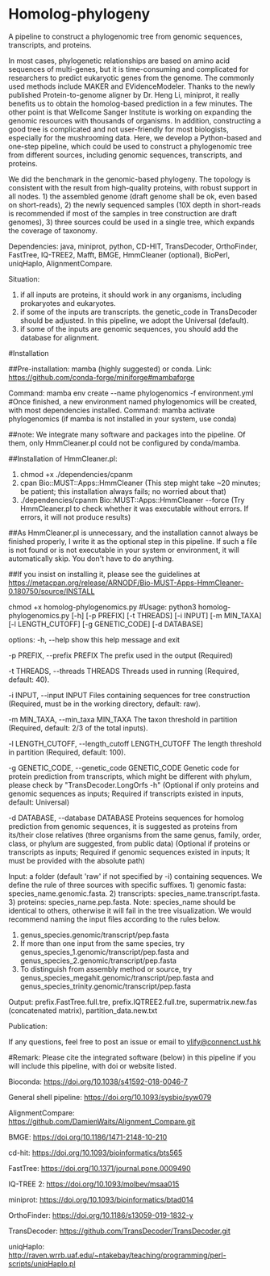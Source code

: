 # Homolog-phylogeny
A pipeline to construct a phylogenomic tree from genomic sequences, transcripts, and proteins.

In most cases, phylogenetic relationships are based on amino acid sequences of multi-genes, but it is time-consuming and complicated for researchers to predict eukaryotic genes from the genome. The commonly used methods include MAKER and EVidenceModeler. Thanks to the newly published Protein-to-genome aligner by Dr. Heng Li, miniprot, it really benefits us to obtain the homolog-based prediction in a few minutes. The other point is that Wellcome Sanger Institute is working on expanding the genomic resources with thousands of organisms. In addition, constructing a good tree is complicated and not user-friendly for most biologists, especially for the mushrooming data. Here, we develop a Python-based and one-step pipeline, which could be used to construct a phylogenomic tree from different sources, including genomic sequences, transcripts, and proteins.

We did the benchmark in the genomic-based phylogeny. The topology is consistent with the result from high-quality proteins, with robust support in all nodes. 1) the assembled genome (draft genome shall be ok, even based on short-reads), 2) the newly sequenced samples (10X depth in short-reads is recommended if most of the samples in tree construction are draft genomes), 3) three sources could be used in a single tree, which expands the coverage of taxonomy.

Dependencies: java, miniprot, python, CD-HIT, TransDecoder, OrthoFinder, FastTree, IQ-TREE2, Mafft, BMGE, HmmCleaner (optional), BioPerl, uniqHaplo, AlignmentCompare.


Situation: 
1) if all inputs are proteins, it should work in any organisms, including prokaryotes and eukaryotes.
2) if some of the inputs are transcripts. the genetic_code in TransDecoder should be adjusted. In this pipeline, we adopt the Universal (default).
3) if some of the inputs are genomic sequences, you should add the database for alignment.
          

#Installation

##Pre-installation: mamba (highly suggested) or conda. Link: https://github.com/conda-forge/miniforge#mambaforge 

Command: mamba env create --name phylogenomics -f environment.yml  #Once finished, a new environment named phylogenomics will be created, with most dependencies installed. 
Command: mamba activate phylogenomics (if mamba is not installed in your system, use conda)

##note: We integrate many software and packages into the pipeline. Of them, only HmmCleaner.pl could not be configured by conda/mamba. 

##Installation of HmmCleaner.pl: 
1) chmod +x ./dependencies/cpanm 
2) cpan Bio::MUST::Apps::HmmCleaner (This step might take ~20 minutes; be patient; this installation always fails; no worried about that)
3) ./dependencies/cpanm Bio::MUST::Apps::HmmCleaner --force (Try HmmCleaner.pl to check whether it was executable without errors. If errors, it will not produce results)

##As HmmCleaner.pl is unnecessary, and the installation cannot always be finished properly, I write it as the optional step in this pipeline. If such a file is not found or is not executable in your system or environment, it will automatically skip. You don't have to do anything. 

##If you insist on installing it, please see the guidelines at https://metacpan.org/release/ARNODF/Bio-MUST-Apps-HmmCleaner-0.180750/source/INSTALL

chmod +x homolog-phylogenomics.py
#Usage: python3 homolog-phylogenomics.py [-h] [-p PREFIX] [-t THREADS] [-i INPUT] [-m MIN_TAXA] [-l LENGTH_CUTOFF] [-g GENETIC_CODE] [-d DATABASE]

options:
  -h, --help            show this help message and exit
  
  -p PREFIX, --prefix PREFIX
                        The prefix used in the output (Required)
  
  -t THREADS, --threads THREADS
                        Threads used in running (Required, default: 40).
 
  -i INPUT, --input INPUT
                        Files containing sequences for tree construction (Required, must be in the working directory, default: raw).
  
  -m MIN_TAXA, --min_taxa MIN_TAXA
                        The taxon threshold in partition (Required, default: 2/3 of the total inputs).
 
  -l LENGTH_CUTOFF, --length_cutoff LENGTH_CUTOFF
                        The length threshold in partition (Required, default: 100).
 
  -g GENETIC_CODE, --genetic_code GENETIC_CODE
                        Genetic code for protein prediction from transcripts, which might be different with phylum, please check by "TransDecoder.LongOrfs -h" (Optional if only proteins and genomic sequences as inputs; Required if transcripts existed in inputs, default: Universal)
  
  -d DATABASE, --database DATABASE
                        Proteins sequences for homolog prediction from genomic sequences, it is suggested as proteins from its/their close relatives (three organisms from the same genus, family, order, class, or phylum are suggested, from public data) (Optional if proteins or transcripts as inputs; Required if genomic sequences existed in inputs; It must be provided with the absolute path)

Input: a folder (default 'raw' if not specified by -i) containing sequences. 
We define the rule of three sources with specific suffixes. 1) genomic fasta: species_name.genomic.fasta. 2) transcripts: species_name.transcript.fasta. 3) proteins: species_name.pep.fasta. 
Note: species_name should be identical to others, otherwise it will fail in the tree visualization. We would recommend naming the input files according to the rules below.
1) genus_species.genomic/transcript/pep.fasta
2) If more than one input from the same species, try genus_species_1.genomic/transcript/pep.fasta and genus_species_2.genomic/transcript/pep.fasta
3) To distinguish from assembly method or source, try genus_species_megahit.genomic/transcript/pep.fasta and genus_species_trinity.genomic/transcript/pep.fasta

Output: prefix.FastTree.full.tre, prefix.IQTREE2.full.tre, supermatrix.new.fas (concatenated matrix), partition_data.new.txt


Publication:

If any questions, feel free to post an issue or email to ylify@connenct.ust.hk

#Remark: Please cite the integrated software (below) in this pipeline if you will include this pipeline, with doi or website listed.

Bioconda: https://doi.org/10.1038/s41592-018-0046-7

General shell pipeline: https://doi.org/10.1093/sysbio/syw079

AlignmentCompare: https://github.com/DamienWaits/Alignment_Compare.git

BMGE: https://doi.org/10.1186/1471-2148-10-210

cd-hit: https://doi.org/10.1093/bioinformatics/bts565

FastTree: https://doi.org/10.1371/journal.pone.0009490

IQ-TREE 2: https://doi.org/10.1093/molbev/msaa015

miniprot: https://doi.org/10.1093/bioinformatics/btad014

OrthoFinder: https://doi.org/10.1186/s13059-019-1832-y

TransDecoder: https://github.com/TransDecoder/TransDecoder.git

uniqHaplo: http://raven.wrrb.uaf.edu/~ntakebay/teaching/programming/perl-scripts/uniqHaplo.pl

